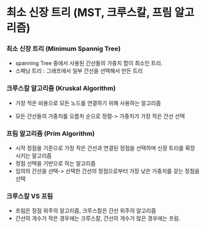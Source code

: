 # 최소 신장 트리 (MST, 크루스칼, 프림 알고리즘)

### 최소 신장 트리 (Minimum Spannig Tree)

- spanning Tree 중에서 사용된 간선들의 가중치 합이 최소인 트리.
- 스패닝 트리 : 그래프에서 일부 간선을 선택해서 만든 트리



### 크루스칼 알고리즘 (Kruskal Algorithm)

- 가장 적은 비용으로 모든 노드를 연결하기 위해 사용하는 알고리즘

- 모든 간선들의 가중치를 오름차 순으로 정렬-> 가중치가 가장 작은 간선 선택



### 프림 알고리즘 (Prim Algorithm)

- 시작 정점을 기준으로 가장 작은 간선과 연결된 정점을 선택하며 신장 트리를 확장 시키는 알고리즘
- 정점 선택을 기반으로 하는 알고리즘
- 임의의 간선을 선택-> 선택한 간선의 정점으로부터 가장 낮은 가중치를 갖는 정점을 선택



### 크루스칼 VS 프림

- 프림은 정점 위주의 알고리즘, 크루스칼은 간선 위주의 알고리즘
- 간선의 개수가 작은 경우에는 크루스칼, 간선의 개수가 많은 경우에는 프림.